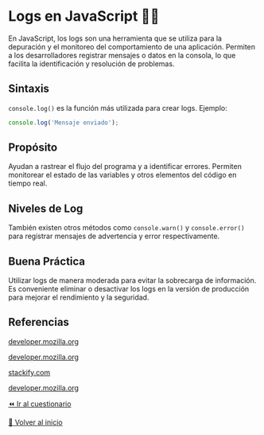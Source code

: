 # Logs en JavaScript 👩‍💻
En JavaScript, los logs son una herramienta que se utiliza para la depuración y el monitoreo del comportamiento de una aplicación. Permiten a los desarrolladores registrar mensajes o datos en la consola, lo que facilita la identificación y resolución de problemas.

## Sintaxis
`console.log()` es la función más utilizada para crear logs.
Ejemplo:
```javascript
console.log('Mensaje enviado');
```

## Propósito
Ayudan a rastrear el flujo del programa y a identificar errores.
Permiten monitorear el estado de las variables y otros elementos del código en tiempo real.

## Niveles de Log
También existen otros métodos como `console.warn()` y `console.error()` para registrar mensajes de advertencia y error respectivamente.

## Buena Práctica
Utilizar logs de manera moderada para evitar la sobrecarga de información.
Es conveniente eliminar o desactivar los logs en la versión de producción para mejorar el rendimiento y la seguridad.

## Referencias
[developer.mozilla.org](https://developer.mozilla.org/en-US/docs/Web/API/Console)

[developer.mozilla.org](https://developer.mozilla.org/en-US/docs/Web/API/Console/log#:~:text=A%20JavaScript%20string%20containing%20zero,documentation%20of%20console%20for%20details)

[stackify.com](https://stackify.com/javascript-logging-basic-tips/#:~:text=To%20wrap%20things%20up%2C%20here,time%28%29%20to%20identify%20processing%20bottlenecks)

[developer.mozilla.org](https://developer.mozilla.org/en-US/docs/Web/API/console#:~:text=js%20console.log%28,API%20differently%20than%20the%20browsers)

[⏪ Ir al cuestionario](../../cuestionarios/01-introduccion/05-logs.md)

[🏡 Volver al inicio](../../readme.md)
